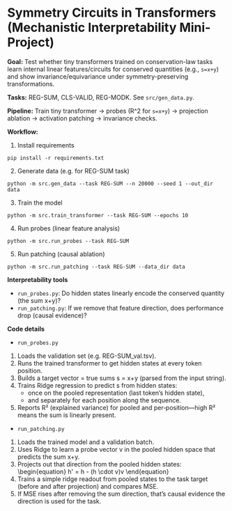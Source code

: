 # Symmetry Circuits in Transformers (Mechanistic Interpretability Mini-Project)

**Goal:** Test whether tiny transformers trained on conservation-law tasks learn internal linear features/circuits for conserved quantities (e.g., `s=x+y`) and show invariance/equivariance under symmetry-preserving transformations.

**Tasks:** REG-SUM, CLS-VALID, REG-MODK. See `src/gen_data.py`.

**Pipeline:** Train tiny transformer → probes (R^2 for `s=x+y`) → projection ablation → activation patching → invariance checks.

**Workflow:**

1. Install requirements

```
pip install -r requirements.txt
```

2. Generate data (e.g. for REG-SUM task)

```
python -m src.gen_data --task REG-SUM --n 20000 --seed 1 --out_dir data
```

3. Train the model

```
python -m src.train_transformer --task REG-SUM --epochs 10
```

4. Run probes (linear feature analysis)

```
python -m src.run_probes --task REG-SUM
```

5. Run patching (causal ablation)

```
python -m src.run_patching --task REG-SUM --data_dir data
```

**Interpretability tools**

- `run_probes.py`: Do hidden states linearly encode the conserved quantity (the sum x+y)?
- `run_patching.py`: If we remove that feature direction, does performance drop (causal evidence)?

**Code details**

- `run_probes.py`

1. Loads the validation set (e.g. REG-SUM_val.tsv).
2. Runs the trained transformer to get hidden states at every token position.
3. Builds a target vector = true sums s = x+y (parsed from the input string).
4. Trains Ridge regression to predict s from hidden states:
   - once on the pooled representation (last token’s hidden state),
   - and separately for each position along the sequence.
5. Reports R² (explained variance) for pooled and per‑position—high R² means the sum is linearly present.

- `run_patching.py`

1. Loads the trained model and a validation batch.
2. Uses Ridge to learn a probe vector v in the pooled hidden space that predicts the sum x+y.
3. Projects out that direction from the pooled hidden states:
   \begin{equation}
   h' = h - (h \cdot v)v
   \end{equation}
4. Trains a simple ridge readout from pooled states to the task target (before and after projection) and compares MSE.
5. If MSE rises after removing the sum direction, that’s causal evidence the direction is used for the task.
